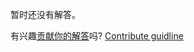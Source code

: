
暂时还没有解答。

有兴趣[贡献你的解答](https://github.com/BFEdev/BFE.dev-solutions/blob/main/problem/implement-async-helper-race_zh.md)吗? [Contribute guidline](https://github.com/BFEdev/BFE.dev-solutions#how-to-contribute)
